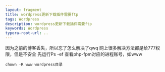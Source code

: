 ```yaml
---
layout: fragment
title: wordpress更新下载插件需要ftp 
tags: Wordpress
description: wordpress更新下载插件需要ftp 
keywords: Wordpress
typora-root-url: ..
---
```


因为之前的博客丢失，所以忘了怎么解决了qwq
网上很多解决方法都是给777权限，但是不安全
先运行Ps -ef 查看php-fpm对应的进程账号，如www

```Linux
chown -R www wordpress目录
```
<!--stackedit_data:
eyJoaXN0b3J5IjpbOTcyMjkyNjk0XX0=
-->